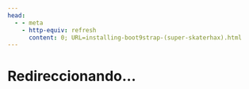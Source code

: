 ```yaml
---
head:
  - - meta
    - http-equiv: refresh
      content: 0; URL=installing-boot9strap-(super-skaterhax).html
---
```


# Redireccionando...
